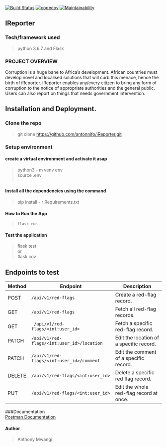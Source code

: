  [![Build Status](https://travis-ci.org/antonnifo/iReporter.svg?branch=patch-comment-162297565)](https://travis-ci.org/antonnifo/iReporter) [![codecov](https://codecov.io/gh/antonnifo/iReporter/branch/patch-comment-162297565/graph/badge.svg)](https://codecov.io/gh/antonnifo/iReporter) [![Maintainability](https://api.codeclimate.com/v1/badges/f0f65e93e402e665e3c9/maintainability)](https://codeclimate.com/github/antonnifo/iReporter/maintainability)   
 ## IReporter

### Tech/framework used  
> python 3.6.7 and Flask
### PROJECT OVERVIEW

Corruption is a huge bane to Africa’s development. African countries must develop novel and localised solutions that will curb this menace, hence the birth of iReporter.
iReporter enables any/every citizen to bring any form of corruption to the notice of appropriate authorities and the general public. Users can also report on things that needs government intervention.

## Installation and Deployment.

### Clone the repo
 > git clone https://github.com/antonnifo/iReporter.git

### Setup environment

#### create a virtual environment and activate it asap
> python3 - m venv env  
> source .env  
> ```.env

#### Install all the dependencies using the command
> pip install - r Requirements.txt

#### How to Run the App
> ```.env
> flask run

#### Test the application
> flask test  
> or  
> flask cov



## Endpoints to test  

| Method | Endpoint                                    | Description                                    |  
| ------ | ------------------------------------------- | ---------------------------------------------- |  
| POST   | `/api/v1/red-flags`                         | Create a red-flag record.                      |  
| GET    | `/api/v1/red-flags`                         | Fetch all red-flag records.                    |  
| GET    |` /api/v1/red-flags/<int:user_id>`           | Fetch a specific red-flag record.              |  
| PATCH  | `/api/v1/red-flags/<int:user_id>/location`  | Edit the location of a specific record.        |  
| PATCH  | `/api/v1/red-flags/<int:user_id>/comment`   | Edit the comment of a specific record.         |  
| DELETE | `/api/v1/red-flags/<int:user_id>`           | Delete a specific red flag record.             |  
| PUT    | `/api/v1/red-flags/<int:user_id>`           | Edit the whole red-flag record at once.        |  

 ###Documentation  
 [Postman Documentation](https://web.postman.co/collections/5023026-24407cd8-761e-4990-b552-8b76479420ab?workspace=4d54ae63-9d4b-4731-82b0-90598d247bfc#d43467be-dda1-426d-a15e-6023deb92546 "My postman docs link")
 
 #### Author  
 > Anthony Mwangi
 
                    









